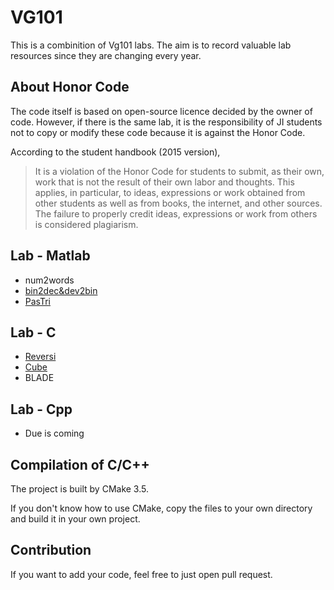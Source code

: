 # VG101

This is a combinition of Vg101 labs. The aim is to record valuable lab resources since they are changing every year.

## About Honor Code

The code itself is based on open-source licence decided by the owner of code. However, if there is the same lab, it is the responsibility of JI students not to copy or modify these code because it is against the Honor Code.

According to the student handbook (2015 version),
> It is a violation of the Honor Code for students to submit, as their own, work that is not the result of their own
labor and thoughts. This applies, in particular, to ideas, expressions or work obtained from other students as well
as from books, the internet, and other sources. The failure to properly credit ideas, expressions or work from
others is considered plagiarism.

## Lab - Matlab

- num2words
- [bin2dec&dev2bin](lab/matlab/bin2dec&dec2bin)
- [PasTri](lab/matlab/PasTri)

## Lab - C

- [Reversi](lab/c/reversi)
- [Cube](lab/c/cube)
- BLADE

## Lab - Cpp

- Due is coming

## Compilation of C/C++

The project is built by CMake 3.5.

If you don't know how to use CMake, copy the files to your own directory and build it in your own project.

## Contribution

If you want to add your code, feel free to just open pull request.
